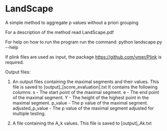 # LandScape
A simple method to aggregate p values without a priori grouping

For a description of the method read LandScape.pdf

For help on how to run the program run the command: 
python landscape.py --help

If plink files are used as input, the package https://github.com/ymer/Plink is required.

Output files:

1. An output files containing the maximal segments and their values. This file is saved to [output]_[score_evaluation].txt
It contains the following columns:
s - The start point of the maximal segment.
e - The end point of the maximal segment.
Y - The height of the highest point in the maximal segment.
p_value - The p value of the maximal segment.
adjusted_p_value - The p value of the maximal segment adjusted for multiple testing.

2. A file containing the A_k values. This file is saved to [output]_Ak.txt

